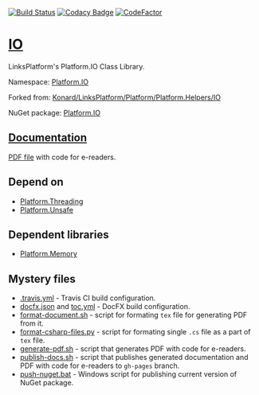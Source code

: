 [![Build Status](https://travis-ci.com/linksplatform/IO.svg?branch=master)](https://travis-ci.com/linksplatform/IO)
[![Codacy Badge](https://api.codacy.com/project/badge/Grade/8b11296f878a4f568db9b2d7fbb4ac48)](https://app.codacy.com/app/drakonard/IO?utm_source=github.com&utm_medium=referral&utm_content=linksplatform/IO&utm_campaign=Badge_Grade_Dashboard)
[![CodeFactor](https://www.codefactor.io/repository/github/linksplatform/io/badge)](https://www.codefactor.io/repository/github/linksplatform/io)

# [IO](https://github.com/linksplatform/IO)

LinksPlatform's Platform.IO Class Library.

Namespace: [Platform.IO](https://linksplatform.github.io/IO/api/Platform.IO.html)

Forked from: [Konard/LinksPlatform/Platform/Platform.Helpers/IO](https://github.com/Konard/LinksPlatform/tree/690ac2490d0a18c0071743bcf59958c0267e0166/Platform/Platform.Helpers/IO)

NuGet package: [Platform.IO](https://www.nuget.org/packages/Platform.IO)

## [Documentation](https://linksplatform.github.io/IO)
[PDF file](https://linksplatform.github.io/IO/Platform.IO.pdf) with code for e-readers.

## Depend on
* [Platform.Threading](https://github.com/linksplatform/Threading)
* [Platform.Unsafe](https://github.com/linksplatform/Unsafe)

## Dependent libraries
* [Platform.Memory](https://github.com/linksplatform/Memory)

## Mystery files
* [.travis.yml](https://github.com/linksplatform/IO/blob/master/.travis.yml) - Travis CI build configuration.
* [docfx.json](https://github.com/linksplatform/IO/blob/master/docfx.json) and [toc.yml](https://github.com/linksplatform/IO/blob/master/toc.yml) - DocFX build configuration.
* [format-document.sh](https://github.com/linksplatform/IO/blob/master/format-document.sh) - script for formating `tex` file for generating PDF from it.
* [format-csharp-files.py](https://github.com/linksplatform/IO/blob/master/format-csharp-files.py) - script for formating single `.cs` file as a part of `tex` file.
* [generate-pdf.sh](https://github.com/linksplatform/IO/blob/master/generate-pdf.sh) - script that generates PDF with code for e-readers.
* [publish-docs.sh](https://github.com/linksplatform/IO/blob/master/publish-docs.sh) - script that publishes generated documentation and PDF with code for e-readers to `gh-pages` branch.
* [push-nuget.bat](https://github.com/linksplatform/IO/blob/master/push-nuget.bat) - Windows script for publishing current version of NuGet package.
